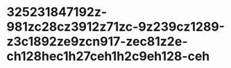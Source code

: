 # 325231847192z-981zc28cz3912z71zc-9z239cz1289-z3c1892ze9zcn917-zec81z2e-ch128hec1h27ceh1h2c9eh128-ceh
